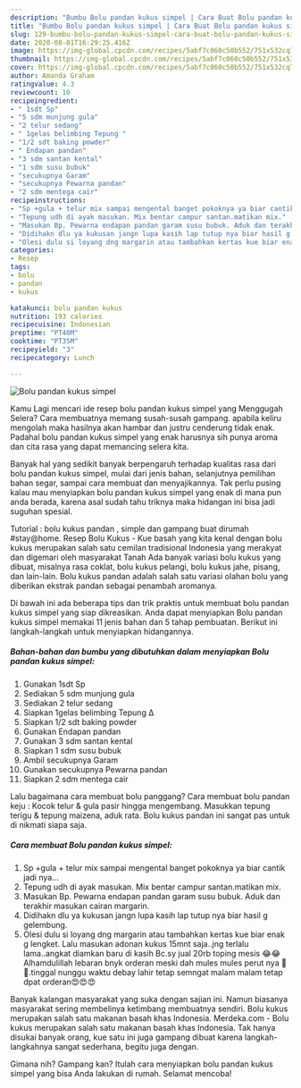 ```yaml
---
description: "Bumbu Bolu pandan kukus simpel | Cara Buat Bolu pandan kukus simpel Yang Lezat"
title: "Bumbu Bolu pandan kukus simpel | Cara Buat Bolu pandan kukus simpel Yang Lezat"
slug: 129-bumbu-bolu-pandan-kukus-simpel-cara-buat-bolu-pandan-kukus-simpel-yang-lezat
date: 2020-08-01T16:29:25.416Z
image: https://img-global.cpcdn.com/recipes/5abf7c060c50b552/751x532cq70/bolu-pandan-kukus-simpel-foto-resep-utama.jpg
thumbnail: https://img-global.cpcdn.com/recipes/5abf7c060c50b552/751x532cq70/bolu-pandan-kukus-simpel-foto-resep-utama.jpg
cover: https://img-global.cpcdn.com/recipes/5abf7c060c50b552/751x532cq70/bolu-pandan-kukus-simpel-foto-resep-utama.jpg
author: Amanda Graham
ratingvalue: 4.3
reviewcount: 10
recipeingredient:
- " 1sdt Sp"
- "5 sdm munjung gula"
- "2 telur sedang"
- " 1gelas belimbing Tepung "
- "1/2 sdt baking powder"
- " Endapan pandan"
- "3 sdm santan kental"
- "1 sdm susu bubuk"
- "secukupnya Garam"
- "secukupnya Pewarna pandan"
- "2 sdm mentega cair"
recipeinstructions:
- "Sp +gula + telur mix sampai mengental banget pokoknya ya biar cantik jadi nya..."
- "Tepung udh di ayak masukan. Mix bentar campur santan.matikan mix."
- "Masukan Bp. Pewarna endapan pandan garam susu bubuk. Aduk dan terakhir masukan cairan margarin."
- "Didihakn dlu ya kukusan jangn lupa kasih lap tutup nya biar hasil g gelembung."
- "Olesi dulu si loyang dng margarin atau tambahkan kertas kue biar enak g lengket. Lalu masukan adonan kukus 15mnt saja..jng terlalu lama..angkat diamkan baru di kasih Bc.sy jual 20rb toping mesis 😂😂 Alhamdulillah lebaran bnyk orderan meski dah mules mules perut nya 🤰🤰.tinggal nunggu waktu debay lahir tetap semngat malam malam tetap dpat orderan😍😍😍"
categories:
- Resep
tags:
- bolu
- pandan
- kukus

katakunci: bolu pandan kukus 
nutrition: 193 calories
recipecuisine: Indonesian
preptime: "PT40M"
cooktime: "PT35M"
recipeyield: "3"
recipecategory: Lunch

---
```



![Bolu pandan kukus simpel](https://img-global.cpcdn.com/recipes/5abf7c060c50b552/751x532cq70/bolu-pandan-kukus-simpel-foto-resep-utama.jpg)

Kamu Lagi mencari ide resep bolu pandan kukus simpel yang Menggugah Selera? Cara membuatnya memang susah-susah gampang. apabila keliru mengolah maka hasilnya akan hambar dan justru cenderung tidak enak. Padahal bolu pandan kukus simpel yang enak harusnya sih punya aroma dan cita rasa yang dapat memancing selera kita.

Banyak hal yang sedikit banyak berpengaruh terhadap kualitas rasa dari bolu pandan kukus simpel, mulai dari jenis bahan, selanjutnya pemilihan bahan segar, sampai cara membuat dan menyajikannya. Tak perlu pusing kalau mau menyiapkan bolu pandan kukus simpel yang enak di mana pun anda berada, karena asal sudah tahu triknya maka hidangan ini bisa jadi suguhan spesial.

Tutorial : bolu kukus pandan , simple dan gampang buat dirumah #stay@home. Resep Bolu Kukus - Kue basah yang kita kenal dengan bolu kukus merupakan salah satu cemilan tradisional Indonesia yang merakyat dan digemari oleh masyarakat Tanah Ada banyak variasi bolu kukus yang dibuat, misalnya rasa coklat, bolu kukus pelangi, bolu kukus jahe, pisang, dan lain-lain. Bolu kukus pandan adalah salah satu variasi olahan bolu yang diberikan ekstrak pandan sebagai penambah aromanya.


Di bawah ini ada beberapa tips dan trik praktis untuk membuat bolu pandan kukus simpel yang siap dikreasikan. Anda dapat menyiapkan Bolu pandan kukus simpel memakai 11 jenis bahan dan 5 tahap pembuatan. Berikut ini langkah-langkah untuk menyiapkan hidangannya.

<!--inarticleads1-->

##### Bahan-bahan dan bumbu yang dibutuhkan dalam menyiapkan Bolu pandan kukus simpel:

1. Gunakan  1sdt Sp
1. Sediakan 5 sdm munjung gula
1. Sediakan 2 telur sedang
1. Siapkan  1gelas belimbing Tepung ∆
1. Siapkan 1/2 sdt baking powder
1. Gunakan  Endapan pandan
1. Gunakan 3 sdm santan kental
1. Siapkan 1 sdm susu bubuk
1. Ambil secukupnya Garam
1. Gunakan secukupnya Pewarna pandan
1. Siapkan 2 sdm mentega cair


Lalu bagaimana cara membuat bolu panggang? Cara membuat bolu pandan keju : Kocok telur &amp; gula pasir hingga mengembang. Masukkan tepung terigu &amp; tepung maizena, aduk rata. Bolu kukus pandan ini sangat pas untuk di nikmati siapa saja. 

<!--inarticleads2-->

##### Cara membuat Bolu pandan kukus simpel:

1. Sp +gula + telur mix sampai mengental banget pokoknya ya biar cantik jadi nya...
1. Tepung udh di ayak masukan. Mix bentar campur santan.matikan mix.
1. Masukan Bp. Pewarna endapan pandan garam susu bubuk. Aduk dan terakhir masukan cairan margarin.
1. Didihakn dlu ya kukusan jangn lupa kasih lap tutup nya biar hasil g gelembung.
1. Olesi dulu si loyang dng margarin atau tambahkan kertas kue biar enak g lengket. Lalu masukan adonan kukus 15mnt saja..jng terlalu lama..angkat diamkan baru di kasih Bc.sy jual 20rb toping mesis 😂😂 Alhamdulillah lebaran bnyk orderan meski dah mules mules perut nya 🤰🤰.tinggal nunggu waktu debay lahir tetap semngat malam malam tetap dpat orderan😍😍😍


Banyak kalangan masyarakat yang suka dengan sajian ini. Namun biasanya masyarakat sering membelinya ketimbang membuatnya sendiri. Bolu kukus merupakan salah satu makanan basah khas Indonesia. Merdeka.com - Bolu kukus merupakan salah satu makanan basah khas Indonesia. Tak hanya disukai banyak orang, kue satu ini juga gampang dibuat karena langkah-langkahnya sangat sederhana, begitu juga dengan. 

Gimana nih? Gampang kan? Itulah cara menyiapkan bolu pandan kukus simpel yang bisa Anda lakukan di rumah. Selamat mencoba!
